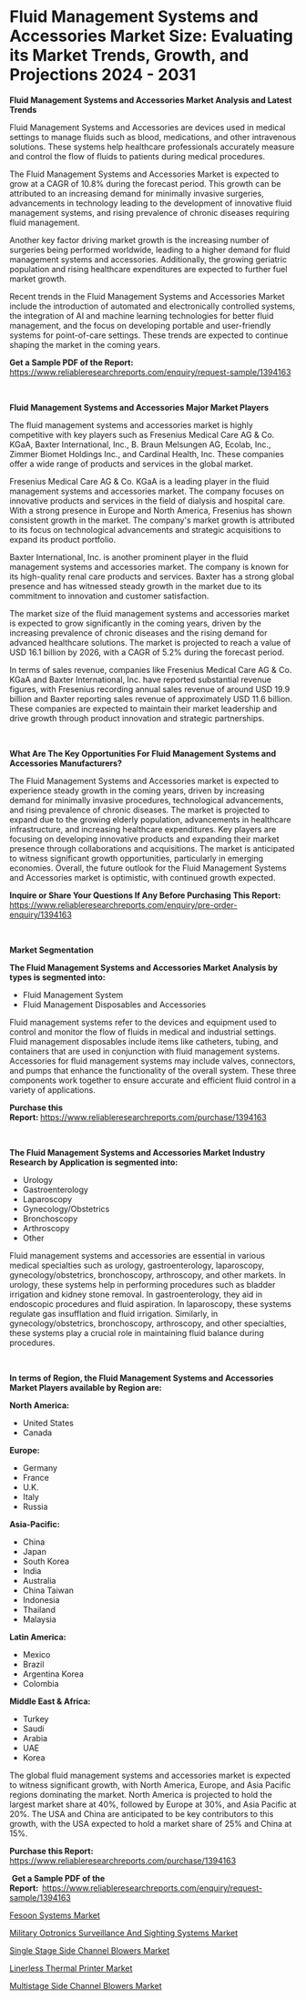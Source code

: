 <p><h1>Fluid Management Systems and Accessories Market Size: Evaluating its Market Trends, Growth, and Projections 2024 - 2031</h1></p><p><strong>Fluid Management Systems and Accessories Market Analysis and Latest Trends</strong></p>
<p><p>Fluid Management Systems and Accessories are devices used in medical settings to manage fluids such as blood, medications, and other intravenous solutions. These systems help healthcare professionals accurately measure and control the flow of fluids to patients during medical procedures.</p><p>The Fluid Management Systems and Accessories Market is expected to grow at a CAGR of 10.8% during the forecast period. This growth can be attributed to an increasing demand for minimally invasive surgeries, advancements in technology leading to the development of innovative fluid management systems, and rising prevalence of chronic diseases requiring fluid management.</p><p>Another key factor driving market growth is the increasing number of surgeries being performed worldwide, leading to a higher demand for fluid management systems and accessories. Additionally, the growing geriatric population and rising healthcare expenditures are expected to further fuel market growth.</p><p>Recent trends in the Fluid Management Systems and Accessories Market include the introduction of automated and electronically controlled systems, the integration of AI and machine learning technologies for better fluid management, and the focus on developing portable and user-friendly systems for point-of-care settings. These trends are expected to continue shaping the market in the coming years.</p></p>
<p><strong>Get a Sample PDF of the Report:&nbsp;</strong> <a href="https://www.reliableresearchreports.com/enquiry/request-sample/1394163">https://www.reliableresearchreports.com/enquiry/request-sample/1394163</a></p>
<p>&nbsp;</p>
<p><strong>Fluid Management Systems and Accessories Major Market Players</strong></p>
<p><p>The fluid management systems and accessories market is highly competitive with key players such as Fresenius Medical Care AG & Co. KGaA, Baxter International, Inc., B. Braun Melsungen AG, Ecolab, Inc., Zimmer Biomet Holdings Inc., and Cardinal Health, Inc. These companies offer a wide range of products and services in the global market.</p><p>Fresenius Medical Care AG & Co. KGaA is a leading player in the fluid management systems and accessories market. The company focuses on innovative products and services in the field of dialysis and hospital care. With a strong presence in Europe and North America, Fresenius has shown consistent growth in the market. The company's market growth is attributed to its focus on technological advancements and strategic acquisitions to expand its product portfolio.</p><p>Baxter International, Inc. is another prominent player in the fluid management systems and accessories market. The company is known for its high-quality renal care products and services. Baxter has a strong global presence and has witnessed steady growth in the market due to its commitment to innovation and customer satisfaction.</p><p>The market size of the fluid management systems and accessories market is expected to grow significantly in the coming years, driven by the increasing prevalence of chronic diseases and the rising demand for advanced healthcare solutions. The market is projected to reach a value of USD 16.1 billion by 2026, with a CAGR of 5.2% during the forecast period.</p><p>In terms of sales revenue, companies like Fresenius Medical Care AG & Co. KGaA and Baxter International, Inc. have reported substantial revenue figures, with Fresenius recording annual sales revenue of around USD 19.9 billion and Baxter reporting sales revenue of approximately USD 11.6 billion. These companies are expected to maintain their market leadership and drive growth through product innovation and strategic partnerships.</p></p>
<p>&nbsp;</p>
<p><strong>What Are The Key Opportunities For Fluid Management Systems and Accessories Manufacturers?</strong></p>
<p><p>The Fluid Management Systems and Accessories market is expected to experience steady growth in the coming years, driven by increasing demand for minimally invasive procedures, technological advancements, and rising prevalence of chronic diseases. The market is projected to expand due to the growing elderly population, advancements in healthcare infrastructure, and increasing healthcare expenditures. Key players are focusing on developing innovative products and expanding their market presence through collaborations and acquisitions. The market is anticipated to witness significant growth opportunities, particularly in emerging economies. Overall, the future outlook for the Fluid Management Systems and Accessories market is optimistic, with continued growth expected.</p></p>
<p><strong>Inquire or Share Your Questions If Any Before Purchasing This Report:</strong> <a href="https://www.reliableresearchreports.com/enquiry/pre-order-enquiry/1394163">https://www.reliableresearchreports.com/enquiry/pre-order-enquiry/1394163</a></p>
<p>&nbsp;</p>
<p><strong>Market Segmentation</strong></p>
<p><strong>The Fluid Management Systems and Accessories Market Analysis by types is segmented into:</strong></p>
<p><ul><li>Fluid Management System</li><li>Fluid Management Disposables and Accessories</li></ul></p>
<p><p>Fluid management systems refer to the devices and equipment used to control and monitor the flow of fluids in medical and industrial settings. Fluid management disposables include items like catheters, tubing, and containers that are used in conjunction with fluid management systems. Accessories for fluid management systems may include valves, connectors, and pumps that enhance the functionality of the overall system. These three components work together to ensure accurate and efficient fluid control in a variety of applications.</p></p>
<p><strong>Purchase this Report:&nbsp;</strong><a href="https://www.reliableresearchreports.com/purchase/1394163">https://www.reliableresearchreports.com/purchase/1394163</a></p>
<p>&nbsp;</p>
<p><strong>The Fluid Management Systems and Accessories Market Industry Research by Application is segmented into:</strong></p>
<p><ul><li>Urology</li><li>Gastroenterology</li><li>Laparoscopy</li><li>Gynecology/Obstetrics</li><li>Bronchoscopy</li><li>Arthroscopy</li><li>Other</li></ul></p>
<p><p>Fluid management systems and accessories are essential in various medical specialties such as urology, gastroenterology, laparoscopy, gynecology/obstetrics, bronchoscopy, arthroscopy, and other markets. In urology, these systems help in performing procedures such as bladder irrigation and kidney stone removal. In gastroenterology, they aid in endoscopic procedures and fluid aspiration. In laparoscopy, these systems regulate gas insufflation and fluid irrigation. Similarly, in gynecology/obstetrics, bronchoscopy, arthroscopy, and other specialties, these systems play a crucial role in maintaining fluid balance during procedures.</p></p>
<p>&nbsp;</p>
<p><strong>In terms of Region, the Fluid Management Systems and Accessories Market Players available by Region are:</strong></p>
<p>
    <p> <strong> North America: </strong>
        <ul>
            <li>United States</li>
            <li>Canada</li>
        </ul>
        </p> 
    <p> <strong> Europe: </strong>
        <ul>
            <li>Germany</li>
            <li>France</li>
            <li>U.K.</li>
            <li>Italy</li>
            <li>Russia</li>
        </ul>
        </p> 
    <p> <strong> Asia-Pacific: </strong>
        <ul>
            <li>China</li>
            <li>Japan</li>
            <li>South Korea</li>
            <li>India</li>
            <li>Australia</li>
            <li>China Taiwan</li>
            <li>Indonesia</li>
            <li>Thailand</li>
            <li>Malaysia</li>
        </ul>
        </p> 
    <p> <strong> Latin America: </strong>
        <ul>
            <li>Mexico</li>
            <li>Brazil</li>
            <li>Argentina Korea</li>
            <li>Colombia</li>
        </ul>
        </p> 
    <p> <strong> Middle East & Africa: </strong>
        <ul>
            <li>Turkey</li>
            <li>Saudi</li>
            <li>Arabia</li>
            <li>UAE</li>
            <li>Korea</li>
        </ul>
    </p>
    </p>
<p><p>The global fluid management systems and accessories market is expected to witness significant growth, with North America, Europe, and Asia Pacific regions dominating the market. North America is projected to hold the largest market share at 40%, followed by Europe at 30%, and Asia Pacific at 20%. The USA and China are anticipated to be key contributors to this growth, with the USA expected to hold a market share of 25% and China at 15%.</p></p>
<p><strong>Purchase this Report: </strong><a href="https://www.reliableresearchreports.com/purchase/1394163">https://www.reliableresearchreports.com/purchase/1394163</a></p>
<p>&nbsp;<strong>Get a Sample PDF of the Report:&nbsp;&nbsp;</strong><a href="https://www.reliableresearchreports.com/enquiry/request-sample/1394163">https://www.reliableresearchreports.com/enquiry/request-sample/1394163</a></p>
<p><strong></strong></p>
<p><p><a href="https://medium.com/@janrussell6445/fesoon-systems-market-report-reveals-the-latest-trends-and-growth-opportunities-of-this-market-f13db64584f1">Fesoon Systems Market</a></p><p><a href="https://medium.com/p/03d6f7f19015/edit">Military Optronics Surveillance And Sighting Systems Market</a></p><p><a href="https://medium.com/@janrussell6445/single-stage-side-channel-blowers-market-trends-and-market-analysis-forecasted-for-period-2024-2031-9d1681c3d1d8">Single Stage Side Channel Blowers Market</a></p><p><a href="https://medium.com/@janrussell6445/linerless-thermal-printer-market-competitive-analysis-market-trends-and-forecast-to-2031-c3e6c4bc6be7">Linerless Thermal Printer Market</a></p><p><a href="https://medium.com/@janrussell6445/multistage-side-channel-blowers-market-size-and-market-trends-complete-industry-overview-2024-to-a1b8107d363b">Multistage Side Channel Blowers Market</a></p></p>